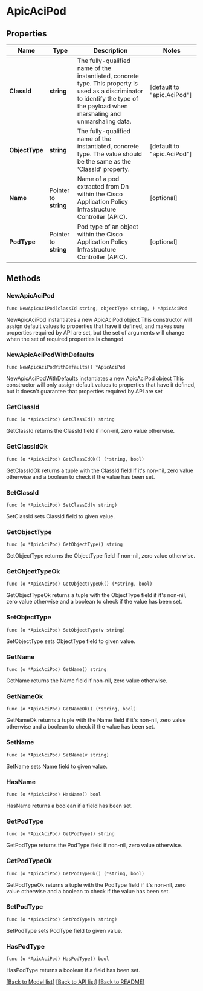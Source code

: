 # ApicAciPod

## Properties

Name | Type | Description | Notes
------------ | ------------- | ------------- | -------------
**ClassId** | **string** | The fully-qualified name of the instantiated, concrete type. This property is used as a discriminator to identify the type of the payload when marshaling and unmarshaling data. | [default to "apic.AciPod"]
**ObjectType** | **string** | The fully-qualified name of the instantiated, concrete type. The value should be the same as the &#39;ClassId&#39; property. | [default to "apic.AciPod"]
**Name** | Pointer to **string** | Name of a pod extracted from Dn within the Cisco Application Policy Infrastructure Controller (APIC). | [optional] 
**PodType** | Pointer to **string** | Pod type of an object within the Cisco Application Policy Infrastructure Controller (APIC). | [optional] 

## Methods

### NewApicAciPod

`func NewApicAciPod(classId string, objectType string, ) *ApicAciPod`

NewApicAciPod instantiates a new ApicAciPod object
This constructor will assign default values to properties that have it defined,
and makes sure properties required by API are set, but the set of arguments
will change when the set of required properties is changed

### NewApicAciPodWithDefaults

`func NewApicAciPodWithDefaults() *ApicAciPod`

NewApicAciPodWithDefaults instantiates a new ApicAciPod object
This constructor will only assign default values to properties that have it defined,
but it doesn't guarantee that properties required by API are set

### GetClassId

`func (o *ApicAciPod) GetClassId() string`

GetClassId returns the ClassId field if non-nil, zero value otherwise.

### GetClassIdOk

`func (o *ApicAciPod) GetClassIdOk() (*string, bool)`

GetClassIdOk returns a tuple with the ClassId field if it's non-nil, zero value otherwise
and a boolean to check if the value has been set.

### SetClassId

`func (o *ApicAciPod) SetClassId(v string)`

SetClassId sets ClassId field to given value.


### GetObjectType

`func (o *ApicAciPod) GetObjectType() string`

GetObjectType returns the ObjectType field if non-nil, zero value otherwise.

### GetObjectTypeOk

`func (o *ApicAciPod) GetObjectTypeOk() (*string, bool)`

GetObjectTypeOk returns a tuple with the ObjectType field if it's non-nil, zero value otherwise
and a boolean to check if the value has been set.

### SetObjectType

`func (o *ApicAciPod) SetObjectType(v string)`

SetObjectType sets ObjectType field to given value.


### GetName

`func (o *ApicAciPod) GetName() string`

GetName returns the Name field if non-nil, zero value otherwise.

### GetNameOk

`func (o *ApicAciPod) GetNameOk() (*string, bool)`

GetNameOk returns a tuple with the Name field if it's non-nil, zero value otherwise
and a boolean to check if the value has been set.

### SetName

`func (o *ApicAciPod) SetName(v string)`

SetName sets Name field to given value.

### HasName

`func (o *ApicAciPod) HasName() bool`

HasName returns a boolean if a field has been set.

### GetPodType

`func (o *ApicAciPod) GetPodType() string`

GetPodType returns the PodType field if non-nil, zero value otherwise.

### GetPodTypeOk

`func (o *ApicAciPod) GetPodTypeOk() (*string, bool)`

GetPodTypeOk returns a tuple with the PodType field if it's non-nil, zero value otherwise
and a boolean to check if the value has been set.

### SetPodType

`func (o *ApicAciPod) SetPodType(v string)`

SetPodType sets PodType field to given value.

### HasPodType

`func (o *ApicAciPod) HasPodType() bool`

HasPodType returns a boolean if a field has been set.


[[Back to Model list]](../README.md#documentation-for-models) [[Back to API list]](../README.md#documentation-for-api-endpoints) [[Back to README]](../README.md)


